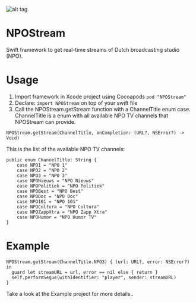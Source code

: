 ![alt tag](http://iculture.textopus.nl/wp-content/uploads/2015/11/npo-live-overzicht.png)

# NPOStream
Swift framework to get real-time streams of Dutch broadcasting studio (NPO).

# Usage
1. Import framework in Xcode project using Cocoapods ```pod "NPOStream"```
2. Declare: ```import NPOStream``` on top of your swift file
3. Call the NPOStream.getStream function with a ChannelTitle enum case. ChannelTitle is a enum with all available NPO TV channels that NPOStream can provide.

```NPOStream.getStream(ChannelTitle, onCompletion: (URL?, NSError?) -> Void)```

This is the list of the available NPO TV channels:
```
public enum ChannelTitle: String {
    case NPO1 = "NPO 1"
    case NPO2 = "NPO 2"
    case NPO3 = "NPO 3"
    case NPONieuws = "NPO Nieuws"
    case NPOPolitiek = "NPO Politiek"
    case NPOBest = "NPO Best"
    case NPODoc = "NPO Doc"
    case NPO101 = "NPO 101"
    case NPOCultura = "NPO Cultura"
    case NPOZappXtra = "NPO Zapp Xtra"
    case NPOHumor = "NPO Humor TV"
}
```

# Example
```
NPOStream.getStream(ChannelTitle.NPO3) { (url: URL?, error: NSError?) in
  guard let streamURL = url, error == nil else { return }
  self.performSegue(withIdentifier: "player", sender: streamURL)
}
```

Take a look at the Example project for more details..
